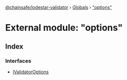 [@chainsafe/lodestar-validator](../README.md) › [Globals](../globals.md) › ["options"](_options_.md)

# External module: "options"

## Index

### Interfaces

* [IValidatorOptions](../interfaces/_options_.ivalidatoroptions.md)
